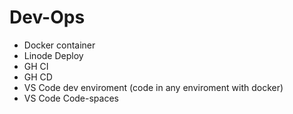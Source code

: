 # Dev-Ops

- Docker container
- Linode Deploy
- GH CI
- GH CD
- VS Code dev enviroment (code in any enviroment with docker)
- VS Code Code-spaces
